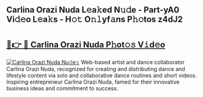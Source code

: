 ## Carlina Orazi Nuda L𝚎a𝚔ed N𝚞𝚍e - Part-yA0 Vi𝚍𝚎o L𝚎a𝚔s - H𝚘𝚝 O𝚗𝚕yf𝚊ns P𝚑𝚘tos z4dJ2

# <h2><a href="http://kf2zho4.oniu.top/?m=Carlina+Orazi+Nuda">🔗👉 🔴 Carlina Orazi Nuda P𝚑ot𝚘𝚜 V𝚒d𝚎o</a></h2>

[![Carlina Orazi Nuda Nu𝚍e𝚜](https://i.imgur.com/0qMVB7G.gif)](http://kf2zho4.oniu.top/?m=Carlina+Orazi+Nuda)
Web-based artist and dance collaborator Carlina Orazi Nuda, recognized for creating and distributing dance and lifestyle content via solo and collaborative dance routines and short videos. Inspiring entrepreneur Carlina Orazi Nuda, famed for their innovative business ideas and commitment to success.  

